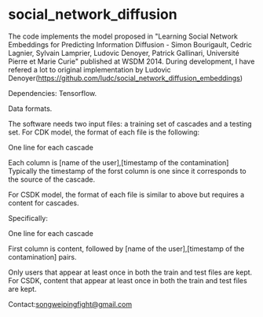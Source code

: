 # social_network_diffusion
  The code implements the model proposed in "Learning Social Network Embeddings for Predicting Information Diffusion - Simon Bourigault, Cedric Lagnier, Sylvain Lamprier, Ludovic Denoyer, Patrick Gallinari, Université Pierre et Marie Curie" published at WSDM 2014. During development, I have refered a lot to original implementation by 
  Ludovic Denoyer(https://github.com/ludc/social_network_diffusion_embeddings)
  
  Dependencies:
  Tensorflow.
  
  Data formats.
  
  The software needs two input files: a training set of cascades and a testing set. 
  For CDK model, the format of each file is the following:
  
  One line for each cascade
  
  Each column is [name of the user],[timestamp of the contamination]
  Typically the timestamp of the forst column is one since it corresponds to the source of the cascade.
  
  For CSDK model, the format of each file is similar to above but requires a content for cascades.
  
  Specifically:
  
  One line for each cascade
  
  First column is content, followed by [name of the user],[timestamp of the contamination] pairs.
  
  Only users that appear at least once in both the train and test files are kept. For CSDK, content that appear at least once in both the train and test files are kept.
  
  Contact:songweipingfight@gmail.com
